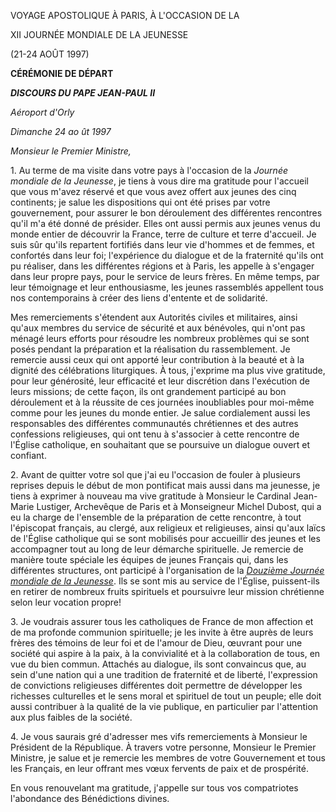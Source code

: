 VOYAGE APOSTOLIQUE À PARIS, À L'OCCASION DE LA

XII JOURNÉE MONDIALE DE LA JEUNESSE

(21-24 AOÛT 1997)

**CÉRÉMONIE DE DÉPART**

***DISCOURS DU PAPE JEAN-PAUL II***

*Aéroport d'Orly*

*Dimanche 24 ao* *ût 1997*

*Monsieur le Premier Ministre,*

1\. Au terme de ma visite dans votre pays à l'occasion de la *Journée mondiale de la Jeunesse*, je tiens à vous dire ma gratitude pour l'accueil que vous m'avez réservé et que vous avez offert aux jeunes des cinq continents; je salue les dispositions qui ont été prises par votre gouvernement, pour assurer le bon déroulement des différentes rencontres qu'il m'a été donné de présider. Elles ont aussi permis aux jeunes venus du monde entier de découvrir la France, terre de culture et terre d'accueil. Je suis sûr qu'ils repartent fortifiés dans leur vie d'hommes et de femmes, et confortés dans leur foi; l'expérience du dialogue et de la fraternité qu'ils ont pu réaliser, dans les différentes régions et à Paris, les appelle à s'engager dans leur propre pays, pour le service de leurs frères. En même temps, par leur témoignage et leur enthousiasme, les jeunes rassemblés appellent tous nos contemporains à créer des liens d'entente et de solidarité.

Mes remerciements s'étendent aux Autorités civiles et militaires, ainsi qu'aux membres du service de sécurité et aux bénévoles, qui n'ont pas ménagé leurs efforts pour résoudre les nombreux problèmes qui se sont posés pendant la préparation et la réalisation du rassemblement. Je remercie aussi ceux qui ont apporté leur contribution à la beauté et à la dignité des célébrations liturgiques. À tous, j'exprime ma plus vive gratitude, pour leur générosité, leur efficacité et leur discrétion dans l'exécution de leurs missions; de cette façon, ils ont grandement participé au bon déroulement et à la réussite de ces journées inoubliables pour moi-même comme pour les jeunes du monde entier. Je salue cordialement aussi les responsables des différentes communautés chrétiennes et des autres confessions religieuses, qui ont tenu à s'associer à cette rencontre de l'Église catholique, en souhaitant que se poursuive un dialogue ouvert et confiant.

2\. Avant de quitter votre sol que j'ai eu l'occasion de fouler à plusieurs reprises depuis le début de mon pontificat mais aussi dans ma jeunesse, je tiens à exprimer à nouveau ma vive gratitude à Monsieur le Cardinal Jean-Marie Lustiger, Archevêque de Paris et à Monseigneur Michel Dubost, qui a eu la charge de l'ensemble de la préparation de cette rencontre, à tout l'épiscopat français, au clergé, aux religieux et religieuses, ainsi qu'aux laïcs de l'Église catholique qui se sont mobilisés pour accueillir des jeunes et les accompagner tout au long de leur démarche spirituelle. Je remercie de manière toute spéciale les équipes de jeunes Français qui, dans les différentes structures, ont participé à l'organisation de la *[Douzième Journée mondiale de la Jeunesse](http://localhost/gmg/years/gmg_1997_fr.html)*. Ils se sont mis au service de l'Église, puissent-ils en retirer de nombreux fruits spirituels et poursuivre leur mission chrétienne selon leur vocation propre!

3\. Je voudrais assurer tous les catholiques de France de mon affection et de ma profonde communion spirituelle; je les invite à être auprès de leurs frères des témoins de leur foi et de l'amour de Dieu, œuvrant pour une société qui aspire à la paix, à la convivialité et à la collaboration de tous, en vue du bien commun. Attachés au dialogue, ils sont convaincus que, au sein d'une nation qui a une tradition de fraternité et de liberté, l'expression de convictions religieuses différentes doit permettre de développer les richesses culturelles et le sens moral et spirituel de tout un peuple; elle doit aussi contribuer à la qualité de la vie publique, en particulier par l'attention aux plus faibles de la société.

4\. Je vous saurais gré d'adresser mes vifs remerciements à Monsieur le Président de la République. À travers votre personne, Monsieur le Premier Ministre, je salue et je remercie les membres de votre Gouvernement et tous les Français, en leur offrant mes vœux fervents de paix et de prospérité.

En vous renouvelant ma gratitude, j'appelle sur tous vos compatriotes l'abondance des Bénédictions divines.
